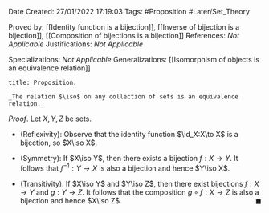 <div class="topSpace"></div>

Date Created: 27/01/2022 17:19:03
Tags: #Proposition #Later/Set_Theory

Proved by: [[Identity function is a bijection]], [[Inverse of bijection is a bijection]], [[Composition of bijections is a bijection]]
References: _Not Applicable_
Justifications: _Not Applicable_

Specializations: _Not Applicable_
Generalizations: [[Isomorphism of objects is an equivalence relation]]

``` ad-Proposition
title: Proposition.

_The relation $\iso$ on any collection of sets is an equivalence relation._

```

_Proof_. Let $X,Y,Z$ be sets.
* (Reflexivity): Observe that the identity function $\id_X:X\to X$ is a bijection, so $X\iso X$.

* (Symmetry): If $X\iso Y$, then there exists a bijection $f:X\to Y$. It follows that $f^{-1}:Y\to X$ is also a bijection and hence $Y\iso X$.
* (Transitivity): If $X\iso Y$ and $Y\iso Z$, then there exist bijections $f:X\to Y$ and $g:Y\to Z$. It follows that the composition $g\circ f:X\to Z$ is also a bijection and hence $X\iso Z$.<span style="float:right;">$\blacksquare$</span>
